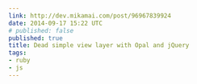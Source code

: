 ```yaml
---
link: http://dev.mikamai.com/post/96967839924
date: 2014-09-17 15:22 UTC
# published: false
published: true
title: Dead simple view layer with Opal and jQuery
tags:
- ruby
- js
---
```



